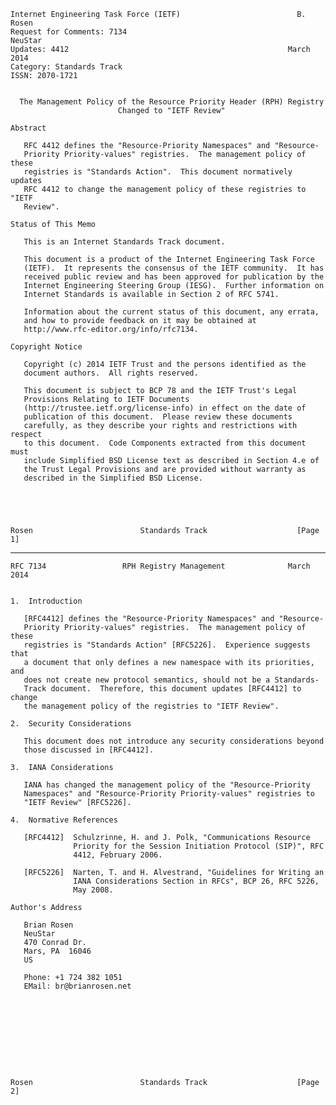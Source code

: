     Internet Engineering Task Force (IETF)                          B. Rosen
    Request for Comments: 7134                                       NeuStar
    Updates: 4412                                                 March 2014
    Category: Standards Track
    ISSN: 2070-1721


      The Management Policy of the Resource Priority Header (RPH) Registry
                            Changed to "IETF Review"

    Abstract

       RFC 4412 defines the "Resource-Priority Namespaces" and "Resource-
       Priority Priority-values" registries.  The management policy of these
       registries is "Standards Action".  This document normatively updates
       RFC 4412 to change the management policy of these registries to "IETF
       Review".

    Status of This Memo

       This is an Internet Standards Track document.

       This document is a product of the Internet Engineering Task Force
       (IETF).  It represents the consensus of the IETF community.  It has
       received public review and has been approved for publication by the
       Internet Engineering Steering Group (IESG).  Further information on
       Internet Standards is available in Section 2 of RFC 5741.

       Information about the current status of this document, any errata,
       and how to provide feedback on it may be obtained at
       http://www.rfc-editor.org/info/rfc7134.

    Copyright Notice

       Copyright (c) 2014 IETF Trust and the persons identified as the
       document authors.  All rights reserved.

       This document is subject to BCP 78 and the IETF Trust's Legal
       Provisions Relating to IETF Documents
       (http://trustee.ietf.org/license-info) in effect on the date of
       publication of this document.  Please review these documents
       carefully, as they describe your rights and restrictions with respect
       to this document.  Code Components extracted from this document must
       include Simplified BSD License text as described in Section 4.e of
       the Trust Legal Provisions and are provided without warranty as
       described in the Simplified BSD License.





    Rosen                        Standards Track                    [Page 1]

------------------------------------------------------------------------

``` newpage
RFC 7134                 RPH Registry Management              March 2014


1.  Introduction

   [RFC4412] defines the "Resource-Priority Namespaces" and "Resource-
   Priority Priority-values" registries.  The management policy of these
   registries is "Standards Action" [RFC5226].  Experience suggests that
   a document that only defines a new namespace with its priorities, and
   does not create new protocol semantics, should not be a Standards-
   Track document.  Therefore, this document updates [RFC4412] to change
   the management policy of the registries to "IETF Review".

2.  Security Considerations

   This document does not introduce any security considerations beyond
   those discussed in [RFC4412].

3.  IANA Considerations

   IANA has changed the management policy of the "Resource-Priority
   Namespaces" and "Resource-Priority Priority-values" registries to
   "IETF Review" [RFC5226].

4.  Normative References

   [RFC4412]  Schulzrinne, H. and J. Polk, "Communications Resource
              Priority for the Session Initiation Protocol (SIP)", RFC
              4412, February 2006.

   [RFC5226]  Narten, T. and H. Alvestrand, "Guidelines for Writing an
              IANA Considerations Section in RFCs", BCP 26, RFC 5226,
              May 2008.

Author's Address

   Brian Rosen
   NeuStar
   470 Conrad Dr.
   Mars, PA  16046
   US

   Phone: +1 724 382 1051
   EMail: br@brianrosen.net










Rosen                        Standards Track                    [Page 2]
```
